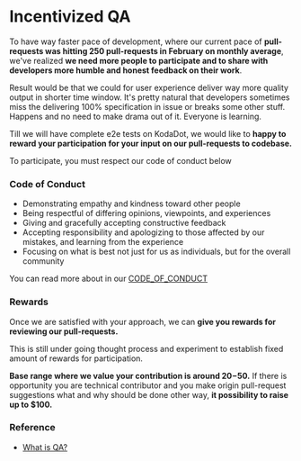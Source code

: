 # Incentivized QA 

To have way faster pace of development, where our current pace of **pull-requests was hitting 250 pull-requests in February on monthly average**, we've realized **we need more people to participate and to share with developers more humble and honest feedback on their work**. 

Result would be that we could for user experience deliver way more quality output in shorter time window. 
It's pretty natural that developers sometimes miss the delivering 100% specification in issue or breaks some other stuff. Happens and no need to make drama out of it. Everyone is learning.

Till we will have complete e2e tests on KodaDot, we would like to **happy to reward your participation for your input on our pull-requests to codebase.**

To participate, you must respect our code of conduct below

### Code of Conduct
- Demonstrating empathy and kindness toward other people
- Being respectful of differing opinions, viewpoints, and experiences
- Giving and gracefully accepting constructive feedback
- Accepting responsibility and apologizing to those affected by our mistakes, and learning from the experience
- Focusing on what is best not just for us as individuals, but for the overall community

You can read more about in our [CODE_OF_CONDUCT](https://github.com/kodadot/nft-gallery/blob/main/CODE_OF_CONDUCT.md)

### Rewards
Once we are satisfied with your approach, we can **give you rewards for reviewing our pull-requests.** 

This is still under going thought process and experiment to establish fixed amount of rewards for participation. 

**Base range where we value your contribution is around $20-$50.** If there is opportunity you are technical contributor and you make origin pull-request suggestions what and why should be done other way, **it possibility to raise up to $100.** 

### Reference
- [What is QA?](https://en.wikipedia.org/wiki/Quality_assurance)




